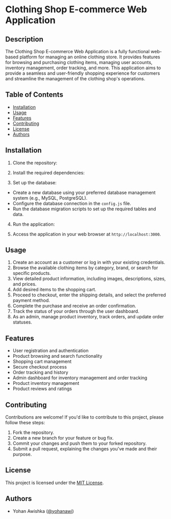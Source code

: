 # Clothing Shop E-commerce Web Application

## Description
The Clothing Shop E-commerce Web Application is a fully functional web-based platform for managing an online clothing store. It provides features for browsing and purchasing clothing items, managing user accounts, inventory management, order tracking, and more. This application aims to provide a seamless and user-friendly shopping experience for customers and streamline the management of the clothing shop's operations.

## Table of Contents
- [Installation](#installation)
- [Usage](#usage)
- [Features](#features)
- [Contributing](#contributing)
- [License](#license)
- [Authors](#authors)

## Installation
1. Clone the repository: 

2. Install the required dependencies:

3. Set up the database:
- Create a new database using your preferred database management system (e.g., MySQL, PostgreSQL).
- Configure the database connection in the `config.js` file.
- Run the database migration scripts to set up the required tables and data.
  
4. Run the application:

5. Access the application in your web browser at `http://localhost:3000`.

## Usage
1. Create an account as a customer or log in with your existing credentials.
2. Browse the available clothing items by category, brand, or search for specific products.
3. View detailed product information, including images, descriptions, sizes, and prices.
4. Add desired items to the shopping cart.
5. Proceed to checkout, enter the shipping details, and select the preferred payment method.
6. Complete the purchase and receive an order confirmation.
7. Track the status of your orders through the user dashboard.
8. As an admin, manage product inventory, track orders, and update order statuses.

## Features
- User registration and authentication
- Product browsing and search functionality
- Shopping cart management
- Secure checkout process
- Order tracking and history
- Admin dashboard for inventory management and order tracking
- Product inventory management
- Product reviews and ratings

## Contributing
Contributions are welcome! If you'd like to contribute to this project, please follow these steps:
1. Fork the repository.
2. Create a new branch for your feature or bug fix.
3. Commit your changes and push them to your forked repository.
4. Submit a pull request, explaining the changes you've made and their purpose.

## License
This project is licensed under the [MIT License](LICENSE).

## Authors
- Yohan Awishka ([@yohanawi](https://github.com/yohanawi))
